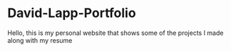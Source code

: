 # David-Lapp-Portfolio
Hello, this is my personal website that shows some of the projects I made along with my resume
